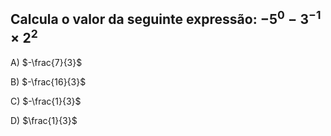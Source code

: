 ## Calcula o valor da seguinte expressão: $-5^{0}-3^{-1}\times 2^{2}$

A) $-\frac{7}{3}$

B) $-\frac{16}{3}$

C) $-\frac{1}{3}$

D) $\frac{1}{3}$
